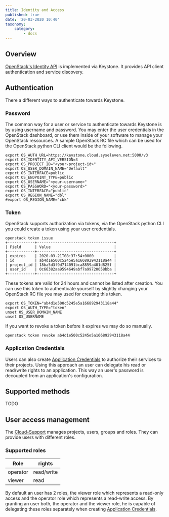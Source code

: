 ```yaml
---
title: Identity and Access
published: true
date: '20-03-2020 10:40'
taxonomy:
    category:
        - docs
---
```


## Overview

[OpenStack's Identity API](https://docs.openstack.org/api-ref/identity/) is implemented via Keystone. It provides API client authentication and service discovery.

## Authentication

There a different ways to authenticate towards Keystone.

### Password

The common way for a user or service to authenticate towards Keystone is by using username and password. You may enter the user credentials in the OpenStack dashboard, or use them inside of your software to manage your OpenStack ressources. A sample OpenStack RC file which can be used for the OpenStack python CLI client would be the following.

```shell
export OS_AUTH_URL=https://keystone.cloud.syseleven.net:5000/v3
export OS_IDENTITY_API_VERSION=3
export OS_PROJECT_ID="<your-project-id>"
export OS_USER_DOMAIN_NAME="Default"
export OS_INTERFACE=public
export OS_ENDPOINT_TYPE=public
export OS_USERNAME="<your-username>"
export OS_PASSWORD="<your-password>"
export OS_INTERFACE="public"
export OS_REGION_NAME="dbl"
#export OS_REGION_NAME="cbk"
```

### Token

OpenStack supports authorization via tokens, via the OpenStack python CLI you could create a token using your user credentials.

```shell
openstack token issue
+------------+----------------------------------+
| Field      | Value                            |
+------------+----------------------------------+
| expires    | 2020-03-21T08:37:54+0000         |
| id         | ab4d1e500c5245e5a166892943118a44 |
| project_id | 18ba5d3f9d714091bca8859a401d825f |
| user_id    | 0c66382aa9594649abf7a99720058bba |
+------------+----------------------------------+
```

These tokens are valid for 24 hours and cannot be listed after creation. You can use this token to authenticate yourself by slightly changing your OpenStack RC file you may used for creating this token.

```shell
export OS_TOKEN="ab4d1e500c5245e5a166892943118a44"
export OS_AUTH_TYPE="token"
unset OS_USER_DOMAIN_NAME
unset OS_USERNAME
```

If you want to revoke a token before it expires we may do so manually.

```shell
openstack token revoke ab4d1e500c5245e5a166892943118a44
```

### Application Credentials

Users can also create [Application Credentials](../../02.Tutorials/10.application-credentials/docs.en.md) to authorize their services to their projects. Using this approach an user can delegate his read or read/write rights to an application. This way an user's password is decoupled from an application's configuration.

## Supported methods

TODO

## User access management

The [Cloud-Support](https://docs.syseleven.de/syseleven-stack/de/support) manages projects, users, groups and roles. They can provide users with different roles.

### Supported roles

Role         | rights     |
-------------|------------|
operator     | read/write |
viewer       | read       |

By default an user has 2 roles, the viewer role which represents a read-only access and the operator role which represents a read-write access. By granting an user both, the operator and the viewer role, he is capable of delegating these roles separately when creating [Application Credentials](../../../02.Tutorials/10.application-credentials/docs.en.md). 